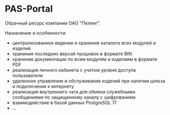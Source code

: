 # PAS-Portal

Обрачный ресурс компании ОАО "Пеленг".

Назначение и особенности:

- централизованное ведение и хранение каталога всех модулей и изделий
- храниние последних версий прошивок в формате BIN
- хранение документации по всем модулям и изделиям в формате PDF
- реализация личного кабинета с учетом уровня доступа пользователя
- удаленное управление и обслуживание изделий при наличии шлюза и подключения к интернету
- реализация внутреннего чата для обмена служебными сообщениями по защищенному каналу с шифрованием
- взаимодействие в базой данных PostgreSQL 17
- ...
